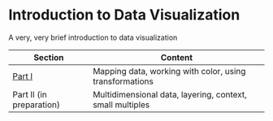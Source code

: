 # Introduction to Data Visualization

A very, very brief introduction to data visualization

| Section                   | Content
| ------------------------- | -------------------------------------------------------   |
| [Part I](part1/)          | Mapping data, working with color, using transformations   |
| Part II (in preparation)  | Multidimensional data, layering, context, small multiples |
